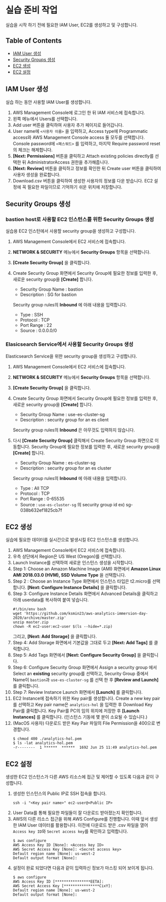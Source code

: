 # 실습 준비 작업
실습을 시작 하기 전에 필요한 IAM User, EC2를 생성하고 및 구성합니다.

## Table of Contents
* [IAM User 생성](#iam-user)
* [Security Groups 생성](#security-group)
* [EC2 생성](#ec2-launch)
* [EC2 설정](#ec2-user-configuration)

## <a name="iam-user"></a>IAM User 생성
실습 하는 동안 사용할 IAM User를 생성합니다.

1. AWS Management Console에 로그인 한 뒤 IAM 서비스에 접속합니다.
2. 왼쪽 메뉴에서 Users를 선택합니다.
3. Add user 버튼을 클릭하여 사용자 추가 페이지로 들어갑니다.
4. User name에 `<사용자 이름>` 을 입력하고, Access type에 Programmatic access와
AWS Management Console access 둘 모두를 선택합니다. Console password에 `<패스워드>` 를 입력하고,
마지막 Require password reset의 체크는 해제합니다.
5. **\[Next: Permissions\]** 버튼을 클릭하고 Attach existing policies directly를 선택한 뒤 AdministratorAccess 권한을 추가해줍니다.
6. **\[Next: Review\]** 버튼을 클릭하고 정보를 확인한 뒤 Create user 버튼을 클릭하여 사용자 생성을 완료합니다.
7. Download.csv 버튼을 클릭하여 생성한 사용자의 정보를 다운 받습니다. EC2 설정에 꼭 필요한 파일이므로 기억하기 쉬운 위치에 저장합니다.

## <a name="security-group"></a>Security Groups 생성
### bastion host로 사용할 EC2 인스턴스를 위한 Security Groups 생성
실습용 EC2 인스턴에서 사용할 security group을 생성하고 구성합니다.

1. AWS Management Console에서 EC2 서비스에 접속합니다.
2. **NETWORK & SECURITY** 메뉴에서 **Security Groups** 항목을 선택합니다.
3. **\[Create Security Group\]** 을 클릭합니다.
4. Create Security Group 화면에서 Security Group에 필요한 정보를 입력한 후, 새로운 security group을  **\[Create\]** 합니다.
    + Security Group Name : bastion
    + Description : SG for bastion
 
    Security group rules의 **Inbound** 에 아래 내용을 입력합니다.
    + Type : SSH
    + Protocol : TCP
    + Port Range : 22
    + Source : 0.0.0.0/0
    
### Elasicsearch Service에서 사용할 Security Groups 생성
Elasticsearch Service을 위한 security group을 생성하고 구성합니다.
1. AWS Management Console에서 EC2 서비스에 접속합니다.
2. **NETWORK & SECURITY** 메뉴에서 **Security Groups** 항목을 선택합니다.
3. **\[Create Security Group\]** 을 클릭합니다.
4. Create Security Group 화면에서 Security Group에 필요한 정보를 입력한 후, 새로운 security group을  **\[Create\]** 합니다.
    + Security Group Name : use-es-cluster-sg
    + Description : security group for an es client

    Security group rules의 **Inbound** 은 아무것도 입력하지 않습니다.
5. 다시 **\[Create Security Group\]** 클릭해서 Create Security Group 화면으로 이동합니다.
Security Group에 필요한 정보를 입력한 후, 새로운 security group을 **\[Create\]** 합니다.
    + Security Group Name : es-cluster-sg
    + Description : security group for an es cluster
 
    Security group rules의 **Inbound** 에 아래 내용을 입력합니다.
    + Type : All TCP
    + Protocol : TCP
    + Port Range : 0-65535
    + Source : `use-es-cluster-sg` 의 security group id ex) sg-038b632ef1825cb7f

## <a name="ec2-launch"></a>EC2 생성
실습에 필요한 데이터를 실시간으로 발생시킬 EC2 인스턴스를 생성합니다.
1. AWS Management Console에서 EC2 서비스에 접속합니다.
2. 우측 상단에서 Region은 US West (Oregon)를 선택합니다.
3. Launch Instance를 선택하여 새로운 인스턴스 생성을 시작합니다.
4. Step 1: Choose an Amazon Machine Image (AMI) 화면에서 **Amazon Linux AMI 2018.03.0 (HVM), SSD Volume Type** 을 선택합니다.
5. Step 2 : Choose an Instance Type 화면에서 인스턴스 타입은 t2.micro를 선택합니다. **\[Next: Configure Instance Details\]** 을 클릭합니다.
6. Step 3: Configure Instance Details 화면에서 Advanced Details을 클릭하고 아래 userdata를 복사하여 붙여 넣습니다.
    ```shell script
    #!/bin/env bash
    wget 'https://github.com/ksmin23/aws-analytics-immersion-day-2020/archive/master.zip'
    unzip master.zip
    chown -R ec2-user:ec2-user $(ls --hide=*.zip)
    ```
    그리고, **\[Next: Add Storage\]** 을 클릭합니다.
7. Step 4: Add Storage 화면에서 기본값을 그대로 두고 **\[Next: Add Tags\]** 를 클릭합니다.
8. Step 5: Add Tags 화면에서 **\[Next: Configure Security Group\]** 을 클릭합니다.
9. Step 6: Configure Security Group 화면에서 Assign a security group 에서 Select an **existing** security group를 선택하고,
Security Group 중에서 Name이 `bastion`과 `use-es-cluster-sg` 를 선택 한 후 **\[Review and Launch\]** 를 클릭합니다.
10. Step 7: Review Instance Launch 화면에서 **\[Launch\]** 를 클릭합니다.
11. EC2 Instance에 접속하기 위한 Key pair를 생성합니다. 
Create a new key pair를 선택하고 Key pair name은 `analytics-hol` 을 입력한 후 Download Key Pair를 클릭합니다.
Key Pair를 PC의 임의 위치에 저장한 후 **\[Launch Instances\]** 를 클릭합니다. (인스턴스 기동에 몇 분이 소요될 수 있습니다.)
12. (MacOS 사용자) 다운로드 받은 Key Pair 파일의 File Permission을 400으로 변경합니다.
    ```shell script
    $ chmod 400 ./analytics-hol.pem 
    $ ls -lat analytics-hol.pem 
    -r--------  1 ******  ******  1692 Jun 25 11:49 analytics-hol.pem
    ```

## <a name="ec2-user-configuration"></a>EC2 설정
생성한 EC2 인스턴스가 다른 AWS 리소스에 접근 및 제어할 수 있도록 다음과 같이 구성합니다.
1. 생성한 인스턴스의 Public IP로 SSH 접속을 합니다.
    ```shell script
    ssh -i "<Key pair name>" ec2-user@<Public IP>
    ```
2. User Data를 통해 필요한 파일들이 잘 다운로드 받아졌는지 확인합니다.
3. AWS의 다른 리소스 접근을 위해 AWS Configure를 진행합니다. 이때 앞서 생성한 IAM User 데이터를 활용합니다.
이전에 다운로드 받은 .csv 파일을 열어 `Access key ID`와 `Secret access key`를 확인하고 입력합니다.
    ```shell script
    $ aws configure
    AWS Access Key ID [None]: <Access key ID>
    AWS Secret Access Key [None]: <Secret access key>
    Default region name [None]: us-west-2
    Default output format [None]: 
    ```
4. 설정이 완료 되었다면 다음과 같이 입력하신 정보가 마스킹 되어 보이게 됩니다.
    ```shell script
    $ aws configure
    AWS Access Key ID [****************EETA]:
    AWS Secret Access Key [****************CixY]:
    Default region name [None]: us-west-2
    Default output format [None]: 
    ```


